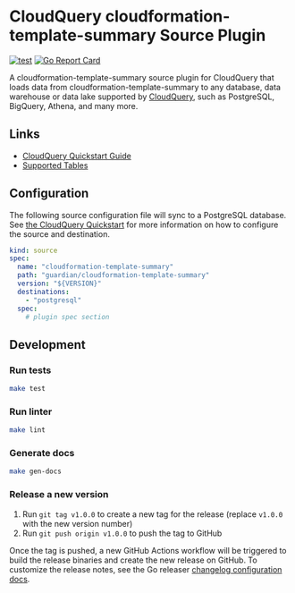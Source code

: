 # CloudQuery cloudformation-template-summary Source Plugin

[![test](https://github.com/guardian/cq-source-cloudformation-template-summary/actions/workflows/test.yaml/badge.svg)](https://github.com/guardian/cq-source-cloudformation-template-summary/actions/workflows/test.yaml)
[![Go Report Card](https://goreportcard.com/badge/github.com/guardian/cq-source-cloudformation-template-summary)](https://goreportcard.com/report/github.com/guardian/cq-source-cloudformation-template-summary)

A cloudformation-template-summary source plugin for CloudQuery that loads data from cloudformation-template-summary to any database, data warehouse or data lake supported by [CloudQuery](https://www.cloudquery.io/), such as PostgreSQL, BigQuery, Athena, and many more.

## Links

 - [CloudQuery Quickstart Guide](https://www.cloudquery.io/docs/quickstart)
 - [Supported Tables](docs/tables/README.md)


## Configuration

The following source configuration file will sync to a PostgreSQL database. See [the CloudQuery Quickstart](https://www.cloudquery.io/docs/quickstart) for more information on how to configure the source and destination.

```yaml
kind: source
spec:
  name: "cloudformation-template-summary"
  path: "guardian/cloudformation-template-summary"
  version: "${VERSION}"
  destinations:
    - "postgresql"
  spec:
    # plugin spec section
```

## Development

### Run tests

```bash
make test
```

### Run linter

```bash
make lint
```

### Generate docs

```bash
make gen-docs
```

### Release a new version

1. Run `git tag v1.0.0` to create a new tag for the release (replace `v1.0.0` with the new version number)
2. Run `git push origin v1.0.0` to push the tag to GitHub  

Once the tag is pushed, a new GitHub Actions workflow will be triggered to build the release binaries and create the new release on GitHub.
To customize the release notes, see the Go releaser [changelog configuration docs](https://goreleaser.com/customization/changelog/#changelog).
